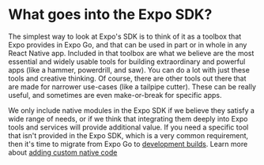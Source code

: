 # What goes into the Expo SDK?

The simplest way to look at Expo's SDK is to think of it as a toolbox that Expo provides in Expo Go, and that can be used in part or in whole in any React Native app. Included in that toolbox are what we believe are the most essential and widely usable tools for building extraordinary and powerful apps (like a hammer, powerdrill, and saw). You can do a lot with just these tools and creative thinking. Of course, there are other tools out there that are made for narrower use-cases (like a tailpipe cutter). These can be really useful, and sometimes are even make-or-break for specific apps.

We only include native modules in the Expo SDK if we believe they satisfy a wide range of needs, or if we think that integrating them deeply into Expo tools and services will provide additional value. If you need a specific tool that isn't provided in the Expo SDK, which is a very common requirement, then it's time to migrate from Expo Go to [development builds](https://docs.expo.dev/development/introduction/). Learn more about [adding custom native code](https://docs.expo.dev/workflow/customizing/)
